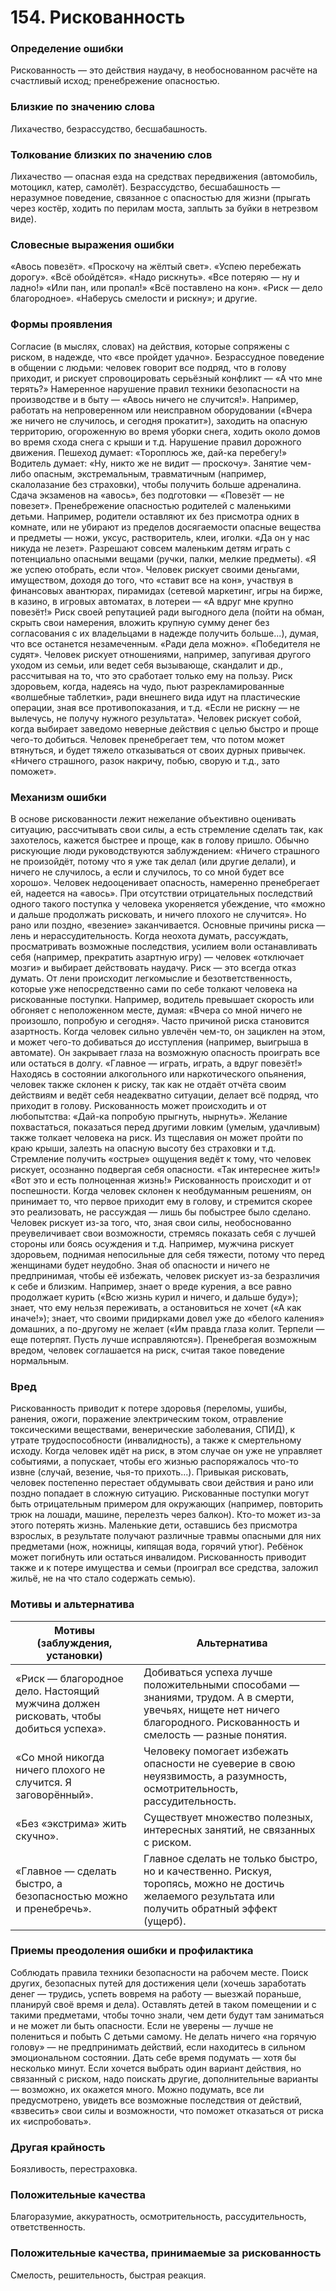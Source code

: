 # 154. Рискованность

### Определение ошибки
Рискованность — это действия наудачу, в необоснованном расчёте на счастливый исход; пренебрежение опасностью.

### Близкие по значению слова
Лихачество, безрассудство, бесшабашность.

### Толкование близких по значению слов
Лихачество — опасная езда на средствах передвижения (автомобиль, мотоцикл, катер, самолёт).
Безрассудство, бесшабашность — неразумное поведение, связанное с опасностью для жизни (прыгать через костёр, ходить по перилам моста, заплыть за буйки в нетрезвом виде).

### Словесные выражения ошибки
«Авось повезёт».
«Проскочу на жёлтый свет».
«Успею перебежать дорогу».
«Всё обойдётся».
«Надо рискнуть».
«Все потеряю — ну и ладно!»
«Или пан, или пропал!»
«Всё поставлено на кон».
«Риск — дело благородное».
«Наберусь смелости и рискну»; и другие.

### Формы проявления
Согласие (в мыслях, словах) на действия, которые сопряжены с риском, в надежде, что «все пройдет удачно».
Безрассудное поведение в общении с людьми: человек говорит все подряд, что в голову приходит, и рискует спровоцировать серьёзный конфликт — «А что мне терять?»
Намеренное нарушение правил техники безопасности на производстве и в быту — «Авось ничего не случится!». Например, работать на непроверенном или неисправном оборудовании («Вчера же ничего не случилось, и сегодня прокатит»), заходить на опасную территорию, огороженную во время уборки снега, ходить около домов во время схода снега с крыши и т.д.
Нарушение правил дорожного движения. Пешеход думает: «Тороплюсь же, дай-ка перебегу!» Водитель думает: «Ну, никто же не видит — проскочу».
Занятие чем-либо опасным, экстремальным, травматичным (например, скалолазание без страховки), чтобы получить больше адреналина.
Сдача экзаменов на «авось», без подготовки — «Повезёт — не повезет».
Пренебрежение опасностью родителей с маленькими детьми. Например, родители оставляют их без присмотра одних в комнате, или не убирают из пределов досягаемости опасные вещества и предметы — ножи, уксус, растворитель, клеи, иголки. «Да он у нас никуда не лезет». Разрешают совсем маленьким детям играть с потенциально опасными вещами (ручки, палки, мелкие предметы). «Я же успею отобрать, если что».
Человек рискует своими деньгами, имуществом, доходя до того, что «ставит все на кон», участвуя в финансовых авантюрах, пирамидах (сетевой маркетинг, игры на бирже, в казино, в игровых автоматах, в лотереи — «А вдруг мне крупно повезёт!»
Риск своей репутацией ради выгодного дела (пойти на обман, скрыть свои намерения, вложить крупную сумму денег без согласования с их владельцами в надежде получить больше...), думая, что все останется незамеченным. «Ради дела можно». «Победителя не судят».
Человек рискует отношениями, например, запугивая другого уходом из семьи, или ведет себя вызывающе, скандалит и др., рассчитывая на то, что это сработает только ему на пользу.
Риск здоровьем, когда, надеясь на чудо, пьют разрекламированные «волшебные таблетки», ради внешнего вида идут на пластические операции, зная все противопоказания, и т.д. «Если не рискну — не вылечусь, не получу нужного результата».
Человек рискует собой, когда выбирает заведомо неверные действия с целью быстро и проще чего-то добиться. Человек пренебрегает тем, что потом может втянуться, и будет тяжело отказываться от своих дурных привычек. «Ничего страшного, разок накричу, побью, сворую и т.д., зато поможет».

### Механизм ошибки
В основе рискованности лежит нежелание объективно оценивать ситуацию, рассчитывать свои силы, а есть стремление сделать так, как захотелось, кажется быстрее и проще, как в голову пришло. Обычно рискующие люди руководствуются заблуждением: «Ничего страшного не произойдёт, потому что я уже так делал (или другие делали), и ничего не случилось, а если и случилось, то со мной будет все хорошо». Человек недооценивает опасность, намеренно пренебрегает ей, надеется на «авось». При отсутствии отрицательных последствий одного такого поступка у человека укореняется убеждение, что «можно и дальше продолжать рисковать, и ничего плохого не случится». Но рано или поздно, «везение» заканчивается.
Основные причины риска — лень и нерассудительность. Когда неохота думать, рассуждать, просматривать возможные последствия, усилием воли останавливать себя (например, прекратить азартную игру) — человек «отключает мозги» и выбирает действовать наудачу. Риск — это всегда отказ думать.
От лени происходит легкомыслие и безответственность, которые уже непосредственно сами по себе толкают человека на рискованные поступки. Например, водитель превышает скорость или обгоняет с неположенном месте, думая: «Вчера со мной ничего не произошло, попробую и сегодня».
Часто причиной риска становится азартность. Когда человек сильно увлечён чем-то, он зациклен на этом, и может чего-то добиваться до исступления (например, выигрыша в автомате). Он закрывает глаза на возможную опасность проиграть все или остаться в долгу. «Главное — играть, играть, а вдруг повезёт!»
Находясь в состоянии алкогольного или наркотического опьянения, человек также склонен к риску, так как не отдаёт отчёта своим действиям и ведёт себя неадекватно ситуации, делает всё подряд, что приходит в голову.
Рискованность может происходить и от любопытства: «Дай-ка попробую прыгнуть, нырнуть».
Желание похвастаться, показаться перед другими ловким (умелым, удачливым) также толкает человека на риск. Из тщеславия он может пройти по краю крыши, залезть на опасную высоту без страховки и т.д.
Стремление получить «острые» ощущения ведёт к тому, что человек рискует, осознанно подвергая себя опасности. «Так интереснее жить!» «Вот это и есть полноценная жизнь!»
Рискованность происходит и от поспешности. Когда человек склонен к необдуманным решениям, он принимает то, что первое приходит ему в голову, и стремится скорее это реализовать, не рассуждая — лишь бы побыстрее было сделано.
Человек рискует из-за того, что, зная свои силы, необоснованно преувеличивает свои возможности, стремясь показать себя с лучшей стороны или боясь осуждения и т.д. Например, мужчина рискует здоровьем, поднимая непосильные для себя тяжести, потому что перед женщинами будет неудобно.
Зная об опасности и ничего не предпринимая, чтобы её избежать, человек рискует из-за безразличия к себе и близким. Например, знает о вреде курения, а все равно продолжает курить («Всю жизнь курил и ничего, и дальше буду»); знает, что ему нельзя переживать, а остановиться не хочет («А как иначе!»); знает, что своими придирками довел уже до «белого каления» домашних, а по-другому не желает («Им правда глаза колит. Терпели — еще потерпят. Пусть лучше исправляются»).
Пренебрегая возможным вредом, человек соглашается на риск, считая такое поведение нормальным.

### Вред
Рискованность приводит к потере здоровья (переломы, ушибы, ранения, ожоги, поражение электрическим током, отравление токсическими веществами, венерические заболевания, СПИД), к утрате трудоспособности (инвалидность), а также к смертельному исходу.
Когда человек идёт на риск, в этом случае он уже не управляет событиями, а попускает, чтобы его жизнью распоряжалось что-то извне (случай, везение, чья-то прихоть...).
Привыкая рисковать, человек постепенно перестает обдумывать свои действия и рано или поздно попадает в сложную ситуацию.
Рискованные поступки могут быть отрицательным примером для окружающих (например, повторить трюк на лошади, машине, перелезть через балкон). Кто-то может из-за этого потерять жизнь.
Маленькие дети, оставшись без присмотра взрослых, в результате получают различные травмы опасными для них предметами (нож, ножницы, кипящая вода, горячий утюг). Ребёнок может погибнуть или остаться инвалидом.
Рискованность приводит также и к потере имущества и семьи (проиграл все средства, заложил жильё, не на что стало содержать семью).

### Мотивы и альтернатива
Мотивы (заблуждения, установки) | Альтернатива
---|---
«Риск — благородное дело. Настоящий мужчина должен рисковать, чтобы добиться успеха».	| Добиваться успеха лучше положительными способами — знаниями, трудом. А в смерти, увечьях, нищете нет ничего благородного. Рискованность и смелость — разные понятия.
«Со мной никогда ничего плохого не случится. Я заговорённый».	| Человеку помогает избежать опасности не суеверие в свою неуязвимость, а разумность, осмотрительность, рассудительность.
«Без «экстрима» жить скучно».	| Существует множество полезных, интересных занятий, не связанных с риском.
«Главное — сделать быстро, а безопасностью можно и пренебречь». | Главное сделать не только быстро, но и качественно. Рискуя, торопясь, можно не достичь желаемого результата или получить обратный эффект (ущерб).

### Приемы преодоления ошибки и профилактика
Соблюдать правила техники безопасности на рабочем месте.
Поиск других, безопасных путей для достижения цели (хочешь заработать денег — трудись, успеть вовремя на работу — выезжай пораньше, планируй своё время и дела).
Оставлять детей в таком помещении и с такими предметами, чтобы точно знали, чем дети будут там заниматься и не может ли быть опасности. Если не уверены — лучше не полениться и побыть
С детьми самому.
Не делать ничего «на горячую голову» — не предпринимать действий, если находитесь в сильном эмоциональном состоянии. Дать себе время подумать — хотя бы несколько минут.
Если хочется выбрать один вариант действия, но связанный с риском, надо поискать другие, дополнительные варианты — возможно, их окажется много.
Можно подумать, все ли предусмотрено, увидеть все возможные последствия от действий, «взвесить» свои силы и возможности, что поможет отказаться от риска их «испробовать».

### Другая крайность 
Боязливость, перестраховка.

### Положительные качества 
Благоразумие, аккуратность, осмотрительность, рассудительность, ответственность.

### Положительные качества, принимаемые за рискованность
Смелость, решительность, быстрая реакция. 
